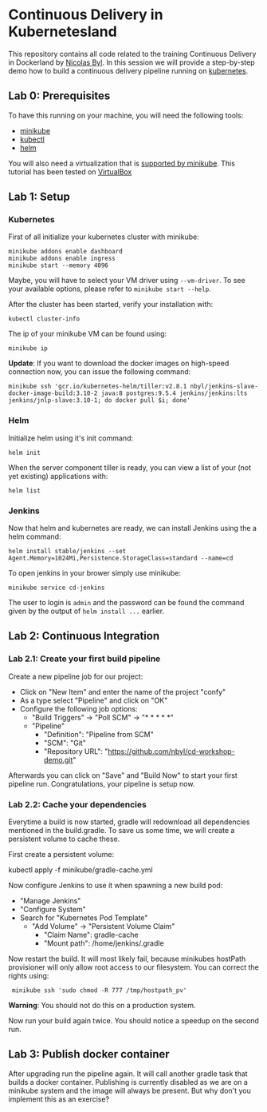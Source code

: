 # Continuous Delivery in Kubernetesland

This repository contains all code related to the training Continuous Delivery in Dockerland by [Nicolas Byl](http://lanyrd.com/profile/nicolas.byl/). In this session we will provide a step-by-step demo how to build a continuous delivery pipeline running on [kubernetes](http://kubernetes.io).

## Lab 0: Prerequisites

To have this running on your machine, you will need the following tools:

* [minikube](https://github.com/kubernetes/minikube/releases)
* [kubectl](https://kubernetes.io/docs/getting-started-guides/kubectl/)
* [helm](https://github.com/kubernetes/helm/releases)

You will also need a virtualization that is [supported by minikube](https://github.com/kubernetes/minikube#installation). This tutorial has been tested on [VirtualBox](https://www.virtualbox.org/wiki/Downloads)

## Lab 1: Setup

### Kubernetes
First of all initialize your kubernetes cluster with minikube:

    minikube addons enable dashboard
    minikube addons enable ingress
    minikube start --memory 4096

Maybe, you will have to select your VM driver using `--vm-driver`. To see your available options, please refer to `minikube start --help`.    

After the cluster has been started, verify your installation with:

    kubectl cluster-info

The ip of your minikube VM can be found using:

    minikube ip

**Update**: If you want to download the docker images on high-speed connection now, you can issue the following command:

    minikube ssh 'gcr.io/kubernetes-helm/tiller:v2.8.1 nbyl/jenkins-slave-docker-image-build:3.10-2 java:8 postgres:9.5.4 jenkins/jenkins:lts jenkins/jnlp-slave:3.10-1; do docker pull $i; done'

### Helm    

Initialize helm using it's init command:

    helm init

When the server component tiller is ready, you can view a list of your (not yet existing) applications with:

    helm list

### Jenkins

Now that helm and kubernetes are ready, we can install Jenkins using the a helm command:

    helm install stable/jenkins --set Agent.Memory=1024Mi,Persistence.StorageClass=standard --name=cd

To open jenkins in your brower simply use minikube:

    minikube service cd-jenkins

The user to login is `admin` and the password can be found the command given by the output of `helm install ...` earlier.

## Lab 2: Continuous Integration

### Lab 2.1: Create your first build pipeline

Create a new pipeline job for our project:

* Click on "New Item" and enter the name of the project "confy"
* As a type select "Pipeline" and click on "OK"
* Configure the following job options:
  * "Build Triggers" &rarr; "Poll SCM" &rarr; "* * * * *"
  * "Pipeline" 
    * "Definition": "Pipeline from SCM" 
    * "SCM": "Git" 
    * "Repository URL": "https://github.com/nbyl/cd-workshop-demo.git"

Afterwards you can click on "Save" and "Build Now" to start your first pipeline run. Congratulations, your pipeline is setup now.

### Lab 2.2: Cache your dependencies

Everytime a build is now started, gradle will redownload all dependencies mentioned in the build.gradle. To save us some time, we will create a persistent volume to cache these.

First create a persistent volume:

  kubectl apply -f minikube/gradle-cache.yml
  
Now configure Jenkins to use it when spawning a new build pod:

* "Manage Jenkins"
* "Configure System"
* Search for "Kubernetes Pod Template"
  * "Add Volume" &rarr; "Persistent Volume Claim"
    * "Claim Name": gradle-cache
    * "Mount path": /home/jenkins/.gradle
    
Now restart the build. It will most likely fail, because minikubes hostPath provisioner will only allow root access to our filesystem. You can correct the rights using:
     
     minikube ssh 'sudo chmod -R 777 /tmp/hostpath_pv'
     
**Warning**: You should not do this on a production system.     

Now run your build again twice. You should notice a speedup on the second run.

## Lab 3: Publish docker container
 
After upgrading run the pipeline again. It will call another gradle task that builds a docker container. Publishing is currently disabled as we are on a minikube system and the image will always be present. But why don't you implement this as an exercise?